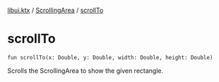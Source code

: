 [libui.ktx](../README.md) / [ScrollingArea](README.md) / [scrollTo](scroll-to.md)

# scrollTo

`fun scrollTo(x: Double, y: Double, width: Double, height: Double)`

Scrolls the ScrollingArea to show the given rectangle.

